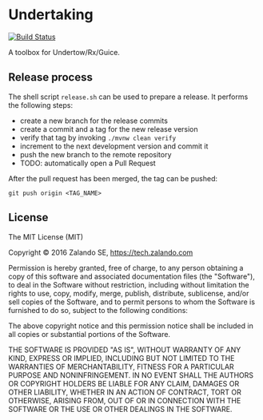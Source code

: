 Undertaking
===========

[![Build Status](https://travis-ci.org/zalando-incubator/undertaking.svg?branch=initial-stuff)](https://travis-ci.org/zalando-incubator/undertaking)

A toolbox for Undertow/Rx/Guice.


## Release process
The shell script `release.sh` can be used to prepare a release. It performs
the following steps:

  * create a new branch for the release commits
  * create a commit and a tag for the new release version
  * verify that tag by invoking `./mvnw clean verify`
  * increment to the next development version and commit it
  * push the new branch to the remote repository
  * TODO: automatically open a Pull Request

After the pull request has been merged, the tag can be pushed:

    git push origin <TAG_NAME>


## License

The MIT License (MIT)

Copyright © 2016 Zalando SE, https://tech.zalando.com

Permission is hereby granted, free of charge, to any person obtaining a copy of
this software and associated documentation files (the "Software"), to deal in
the Software without restriction, including without limitation the rights to
use, copy, modify, merge, publish, distribute, sublicense, and/or sell copies
of the Software, and to permit persons to whom the Software is furnished to do
so, subject to the following conditions:

The above copyright notice and this permission notice shall be included in all
copies or substantial portions of the Software.

THE SOFTWARE IS PROVIDED "AS IS", WITHOUT WARRANTY OF ANY KIND, EXPRESS OR
IMPLIED, INCLUDING BUT NOT LIMITED TO THE WARRANTIES OF MERCHANTABILITY,
FITNESS FOR A PARTICULAR PURPOSE AND NONINFRINGEMENT. IN NO EVENT SHALL THE
AUTHORS OR COPYRIGHT HOLDERS BE LIABLE FOR ANY CLAIM, DAMAGES OR OTHER
LIABILITY, WHETHER IN AN ACTION OF CONTRACT, TORT OR OTHERWISE, ARISING FROM,
OUT OF OR IN CONNECTION WITH THE SOFTWARE OR THE USE OR OTHER DEALINGS IN THE
SOFTWARE.
